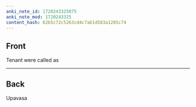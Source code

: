 ```yaml
---
anki_note_id: 1720243325075
anki_note_mod: 1720243325
content_hash: 62b5c72c5263cd4c7ab1d583a1285c74
---
```


## Front

Tenant were called as

<hr/>

## Back

Upavasa